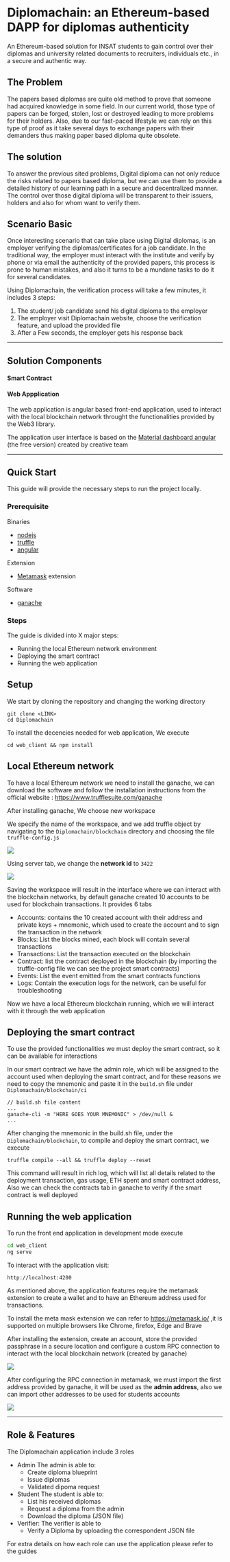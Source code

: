# Diplomachain: an Ethereum-based DAPP for diplomas authenticity


An Ethereum-based solution for INSAT students to gain control over their diplomas and university related documents to recruiters, individuals etc., in a secure and authentic way. 


## The Problem

The papers based diplomas are quite old method to prove that someone had acquired knowledge in some field. In our current world, those type of papers can be forged, stolen, lost or destroyed leading to more problems for their holders. Also, due to our fast-paced lifestyle we can rely on this type of proof as it take several days to exchange papers with their demanders thus making paper based diploma quite obsolete.   


## The solution

To answer the previous sited problems, Digital diploma can not only reduce the risks related to papers based diploma, but we can use them to provide a detailed history of our learning path in a secure and decentralized manner. The control over those digital diploma will be transparent to their issuers, holders and also for whom want to verify them.

## Scenario Basic 

Once interesting scenario that can take place using Digital diplomas, is an employer verifying the diplomas/certificates for a job candidate. In the traditional way, the employer must interact with the institute and verify by phone or via email the authenticity of the provided papers, this process is prone to human mistakes, and also it turns to be a mundane tasks to do it for several candidates. 

Using Diplomachain, the verification process will take a few minutes, it includes 3 steps:

1. The student/ job candidate send his digital diploma to the employer
2. The employer visit Diplomachain website, choose the verification feature, and upload the provided file
3. After a Few seconds, the employer gets his response back 


---
## Solution Components

#### Smart Contract

#### Web Appplication

The web application is angular based front-end application, used to interact with the local blockchain network throught the functionalities provided by the Web3 library.

The application user interface is based on the [Material dashboard angular](https://www.creative-tim.com/product/material-dashboard-angular2) (the free version) created by creative team


---
## Quick Start

This guide will provide the necessary steps to run the project locally.

### Prerequisite

Binaries
* [nodejs](https://nodejs.org/en/)
* [truffle](https://www.trufflesuite.com/truffle)
* [angular](https://angular.io/guide/setup-local#install-the-angular-cli)

Extension
* [Metamask](https://metamask.io/) extension

Software

* [ganache](https://www.trufflesuite.com/ganache)

### Steps

The guide is divided into X major steps:
* Running the local Ethereum network environment
* Deploying the smart contract
* Running the web application

## Setup

We start by cloning the repository and changing the working directory
```
git clone <LINK>
cd Diplomachain
```


To install the decencies needed for web application, We execute
```
cd web_client && npm install
```


## Local Ethereum network

To have a local Ethereum network we need to install the ganache, we can download the software and follow the installation instructions from the official website : https://www.trufflesuite.com/ganache

After installing ganache, We choose new workspace

We specify the name of the workspace, and we add truffle object by navigating to the ```Diplomachain/blockchain``` directory  and choosing the file ```truffle-config.js``` 

![](assets/ganache_workspace.png)

Using server tab, we change the **network id** to ```3422``` 

![](assets/ganache_server.png)

Saving the workspace will result in the interface where we can interact with the blockchain networks, by default ganache created 10 accounts to be used for blockchain transactions. It provides 6 tabs

* Accounts: contains the 10 created account with their address and private keys + mnemonic, which used to create the account and to sign the transaction in the network
* Blocks: List the blocks mined, each block will contain several transactions
* Transactions: List the transaction executed on the blockchain
* Contract: list the contract deployed in the blockchain  (by importing the truffle-config file we can see the project smart contracts)
* Events: List the event emitted from the smart contracts functions
* Logs: Contain the execution logs for the network, can be useful for troubleshooting 


Now we have a local Ethereum blockchain running, which we will interact with it through the web application


## Deploying the smart contract

To use the provided functionalities we must deploy the smart contract, so it can be available for interactions

In our smart contract we have the admin role, which will be assigned to the account used when deploying the smart contract, and for these reasons we need to copy the mnemonic and paste it in the `build.sh` file under `Diplomachain/blockchain/ci`


```
// build.sh file content
...
ganache-cli -m "HERE GOES YOUR MNEMONIC" > /dev/null &
...
```

After changing the mnemonic in the build.sh file, under the `Diplomachain/blockchain`, to compile and deploy the smart contract, we execute 

```
truffle compile --all && truffle deploy --reset
```

This command will result in rich log, which will list all details related to the deployment transaction, gas usage, ETH spent and smart contract address, Also we can check the contracts tab in ganache to verify if the smart contract is well deployed 

## Running the web application


To run the front end application in development mode execute

```bash
cd web_client
ng serve
```

To interact with the application  visit:

```
http://localhost:4200
```
As mentioned above, the application features require the metamask extension to create a wallet and to have an Ethereum address used for transactions.

To install the meta mask extension we can refer to https://metamask.io/ ,it is supported on multiple browsers like Chrome, firefox, Edge and Brave


After installing the extension, create an account, store the provided passphrase in a secure location and configure a custom RPC connection to interact with the local blockchain network (created by ganache)

![](assets/metamask-network.png)

After configuring the RPC connection in metamask, we must import the first address provided by ganache, it will be used as the **admin address**, also we can import other addresses to be used for students accounts 

![](assets/import-account.png)

---

## Role & Features

The Diplomachain application include 3 roles

* Admin
    The admin is able to:
    - Create diploma blueprint
    - Issue diplomas
    - Validated dipoma request
* Student
    The student is able to:
    - List his received diplomas
    - Request a diploma from the admin
    - Download the diploma (JSON file)
* Verifier:
    The verifier is able to
    - Verify a Diploma by uploading the correspondent JSON file

For extra details on how each role can use the application please refer to the guides
